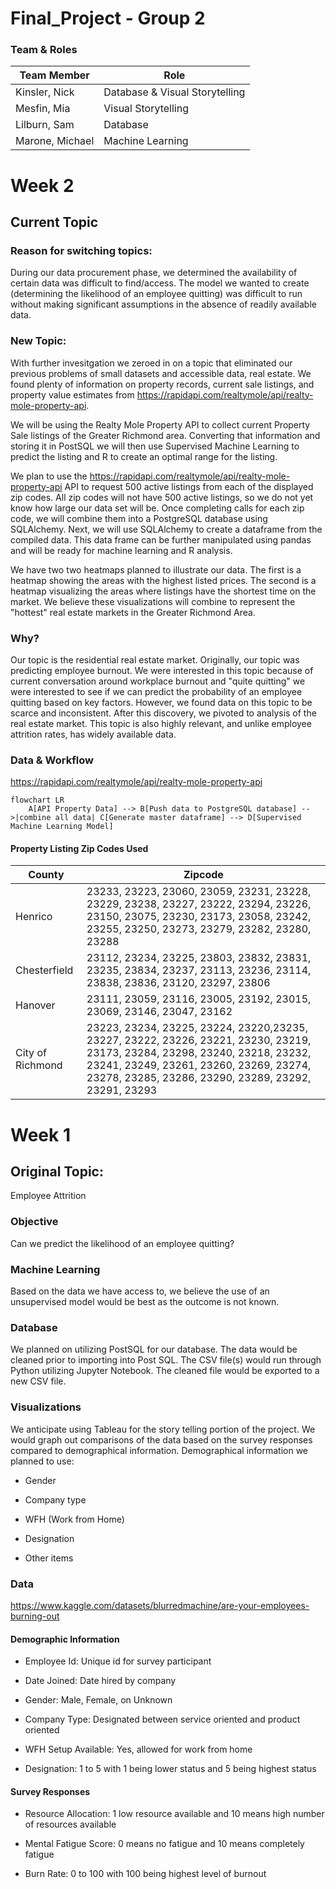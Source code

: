 # Final_Project - Group 2

### Team & Roles

| Team Member |      Role       |
| ---         |             --- |
| Kinsler, Nick   | Database & Visual Storytelling |
| Mesfin, Mia     | Visual Storytelling            |
| Lilburn, Sam    | Database                       |
| Marone, Michael | Machine Learning               |

# Week 2

## Current Topic

### Reason for switching topics:

During our data procurement phase, we determined the availability of certain data was difficult to find/access.  The model we wanted to create (determining the likelihood of an employee quitting) was difficult to run without making significant assumptions in the absence of readily available data.

### New Topic:

With further invesitgation we zeroed in on a topic that eliminated our previous problems of small datasets and accessible data, real estate. We found plenty of information on property records, current sale listings, and property value estimates from https://rapidapi.com/realtymole/api/realty-mole-property-api. 

We will be using the Realty Mole Property API to collect current Property Sale listings of the Greater Richmond area. Converting that information and storing it in PostSQL we will then use Supervised Machine Learning to predict the listing and R to create an optimal range for the listing. 

We plan to use the https://rapidapi.com/realtymole/api/realty-mole-property-api API to request 500 active listings from each of the displayed zip codes. All zip codes will not have 500 active listings, so we do not yet know how large our data set will be. Once completing calls for each zip code, we will combine them into a PostgreSQL database using SQLAlchemy. Next, we will use SQLAlchemy to create a dataframe from the compiled data. This data frame can be further manipulated using pandas and will be ready for machine learning and R analysis. 

We have two two heatmaps planned to illustrate our data. The first is a heatmap showing the areas with the highest listed prices. The second is a heatmap visualizing the areas where listings have the shortest time on the market. We believe these visualizations will combine to represent the "hottest" real estate markets in the Greater Richmond Area.

### Why?

Our topic is the residential real estate market. Originally, our topic was predicting employee burnout. We were interested in this topic because of current conversation around workplace burnout and "quite quitting" we were interested to see if we can predict the probability of an employee quitting based on key factors. However, we found data on this topic to be scarce and inconsistent. After this discovery, we pivoted to analysis of the real estate market. This topic is also highly relevant, and unlike employee attrition rates, has widely available data.

### Data & Workflow

https://rapidapi.com/realtymole/api/realty-mole-property-api

```mermaid 
flowchart LR
    A[API Property Data] --> B[Push data to PostgreSQL database] -->|combine all data| C[Generate master dataframe] --> D[Supervised Machine Learning Model]
```

#### Property Listing Zip Codes Used

| County | Zipcode |
| --- | --- |
| Henrico | 23233, 23223, 23060, 23059, 23231, 23228, 23229, 23238, 23227, 23222, 23294, 23226, 23150, 23075, 23230, 23173, 23058, 23242, 23255, 23250, 23273, 23279, 23282, 23280, 23288 |
| Chesterfield     | 23112, 23234, 23225, 23803, 23832, 23831, 23235, 23834, 23237, 23113, 23236, 23114, 23838, 23836, 23120, 23297, 23806 |
| Hanover          | 23111, 23059, 23116, 23005, 23192, 23015, 23069, 23146, 23047, 23162 |
| City of Richmond | 23223, 23234, 23225, 23224, 23220,23235, 23227, 23222, 23226, 23221, 23230, 23219, 23173, 23284, 23298, 23240, 23218, 23232, 23241, 23249, 23261, 23260, 23269, 23274, 23278, 23285, 23286, 23290, 23289, 23292, 23291, 23293 |

# Week 1

## Original Topic:

Employee Attrition

### Objective

Can we predict the likelihood of an employee quitting?

### Machine Learning

Based on the data we have access to, we believe the use of an unsupervised model would be best as the outcome is not known.

### Database

We planned on utilizing PostSQL for our database.  The data would be cleaned prior to importing into Post SQL.  The CSV file(s) would run through Python utilizing Jupyter Notebook.  The cleaned file would be exported to a new CSV file.

### Visualizations

We anticipate using Tableau for the story telling portion of the project.  We would graph out comparisons of the data based on the survey responses compared to demographical information.  Demographical information we planned to use:

- Gender

- Company type

- WFH (Work from Home)

- Designation

- Other items

### Data

https://www.kaggle.com/datasets/blurredmachine/are-your-employees-burning-out

#### Demographic Information

- Employee Id: Unique id for survey participant

- Date Joined: Date hired by company

- Gender: Male, Female, on Unknown

- Company Type: Designated between service oriented and product oriented

- WFH Setup Available: Yes, allowed for work from home

- Designation: 1 to 5 with 1 being lower status and 5 being highest status

#### Survey Responses

- Resource Allocation: 1 low resource available and 10 means high number of resources available

- Mental Fatigue Score: 0 means no fatigue and 10 means completely fatigue

- Burn Rate: 0 to 100 with 100 being highest level of burnout


